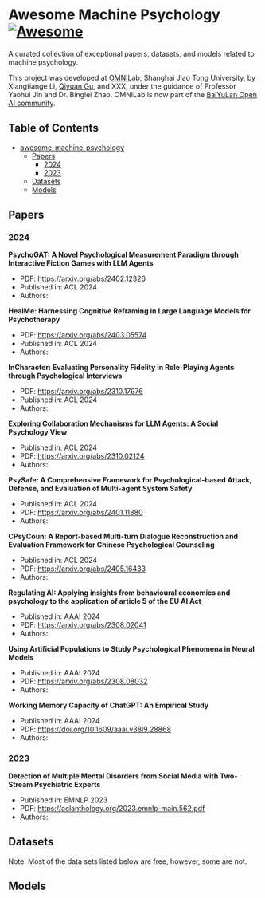 <!-- 
## Good Repos for Reference

[awesome-object-detection](#https://github.com/amusi/awesome-object-detection)
[awesome-image-classification](#https://github.com/weiaicunzai/awesome-image-classification)
[awesome-public-datasets](#https://github.com/awesomedata/awesome-public-datasets/)

## TODO

### Urgent
- [] Add ACL 2023 papers.
- [] Add AAAI 2023 papers.
- [] Add a "author" section for papers.
- [] Add a "code" section (between "PDF" and "Published in") for papers whose authors release the code.

### Not Urgent
- [] Sort papers by topic.
- [] Add a "Video" section for good vids on machine psychology
- [] Add a "Blogs" section for good blogs about machine psychology

## Templates

### Papers

****

- Published in: 
- PDF: 
- Authors: 

-->

# Awesome Machine Psychology [![Awesome](https://cdn.jsdelivr.net/gh/sindresorhus/awesome@d7305f38d29fed78fa85652e3a63e154dd8e8829/media/badge.svg)](https://github.com/sindresorhus/awesome)

A curated collection of exceptional papers, datasets, and models related to machine psychology. 

This project was developed at [OMNILab](https://github.com/OMNILab), Shanghai Jiao Tong University, by Xiangtiange Li, [Qiyuan Gu](https://github.com/phoeniiix1203), and XXX, under the guidance of Professor Yaohui Jin and Dr. Binglei Zhao. OMNILab is now part of the [BaiYuLan Open AI community](https://github.com/Bai-Yu-Lan).

## Table of Contents

- [awesome-machine-psychology](#awesome-machine-psychology)
    - [Papers](#papers)
        - [2024](#2024)
        - [2023](#2023)
    - [Datasets](#datasets)
    - [Models](#models)

## Papers

### 2024

**PsychoGAT: A Novel Psychological Measurement Paradigm through Interactive Fiction Games with LLM Agents**

- PDF: https://arxiv.org/abs/2402.12326
- Published in: ACL 2024
- Authors: 

**HealMe: Harnessing Cognitive Reframing in Large Language Models for Psychotherapy**

- PDF: https://arxiv.org/abs/2403.05574
- Published in: ACL 2024
- Authors: 

**InCharacter: Evaluating Personality Fidelity in Role-Playing Agents through Psychological Interviews**

- PDF: https://arxiv.org/abs/2310.17976
- Published in: ACL 2024
- Authors: 

**Exploring Collaboration Mechanisms for LLM Agents: A Social Psychology View**

- Published in: ACL 2024
- PDF: https://arxiv.org/abs/2310.02124
- Authors: 

**PsySafe: A Comprehensive Framework for Psychological-based Attack, Defense, and Evaluation of Multi-agent System Safety**

- Published in: ACL 2024
- PDF: https://arxiv.org/abs/2401.11880
- Authors: 

**CPsyCoun: A Report-based Multi-turn Dialogue Reconstruction and Evaluation Framework for Chinese Psychological Counseling**

- Published in: ACL 2024
- PDF: https://arxiv.org/abs/2405.16433
- Authors: 

**Regulating AI: Applying insights from behavioural economics and psychology to the application of article 5 of the EU AI Act**

- Published in: AAAI 2024
- PDF: https://arxiv.org/abs/2308.02041
- Authors: 

**Using Artificial Populations to Study Psychological Phenomena in Neural Models**

- Published in: AAAI 2024
- PDF: https://arxiv.org/abs/2308.08032
- Authors: 

**Working Memory Capacity of ChatGPT: An Empirical Study**

- Published in: AAAI 2024
- PDF: https://doi.org/10.1609/aaai.v38i9.28868
- Authors: 

### 2023

**Detection of Multiple Mental Disorders from Social Media with Two-Stream Psychiatric Experts**

- Published in: EMNLP 2023
- PDF: https://aclanthology.org/2023.emnlp-main.562.pdf
- Authors: 

## Datasets

Note: Most of the data sets listed below are free, however, some are not.

## Models



